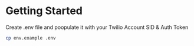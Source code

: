 # Getting Started

Create .env file and poopulate it with your Twilio Account SID & Auth Token

```bash
cp env.example .env
```
